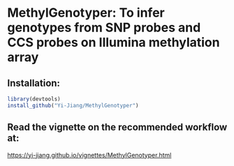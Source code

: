 # MethylGenotyper: To infer genotypes from SNP probes and CCS probes on Illumina methylation array

## Installation:
```R
library(devtools)
install_github("Yi-Jiang/MethylGenotyper")
```

## Read the vignette on the recommended workflow at:
https://yi-jiang.github.io/vignettes/MethylGenotyper.html
